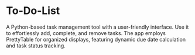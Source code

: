 # To-Do-List
A Python-based task management tool with a user-friendly interface. Use it to effortlessly add, complete, and remove tasks. The app employs PrettyTable for organized displays, featuring dynamic due date calculation and task status tracking.
